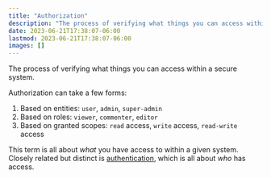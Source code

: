 ```yaml
---
title: "Authorization"
description: "The process of verifying what things you can access within a secure system"
date: 2023-06-21T17:38:07-06:00
lastmod: 2023-06-21T17:38:07-06:00
images: []
---
```


The process of verifying what things you can access within a secure system.

Authorization can take a few forms:

1. Based on entities: `user`, `admin`, `super-admin`
2. Based on roles: `viewer`, `commenter`, `editor`
3. Based on granted scopes: `read` access, `write` access, `read-write` access

This term is all about *what* you have access to within a given system.
Closely related but distinct is [authentication](#authentication), which is
all about *who* has access.


